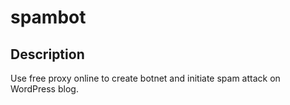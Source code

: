 # spambot
## Description
Use free proxy online to create botnet and initiate spam attack on WordPress blog.
